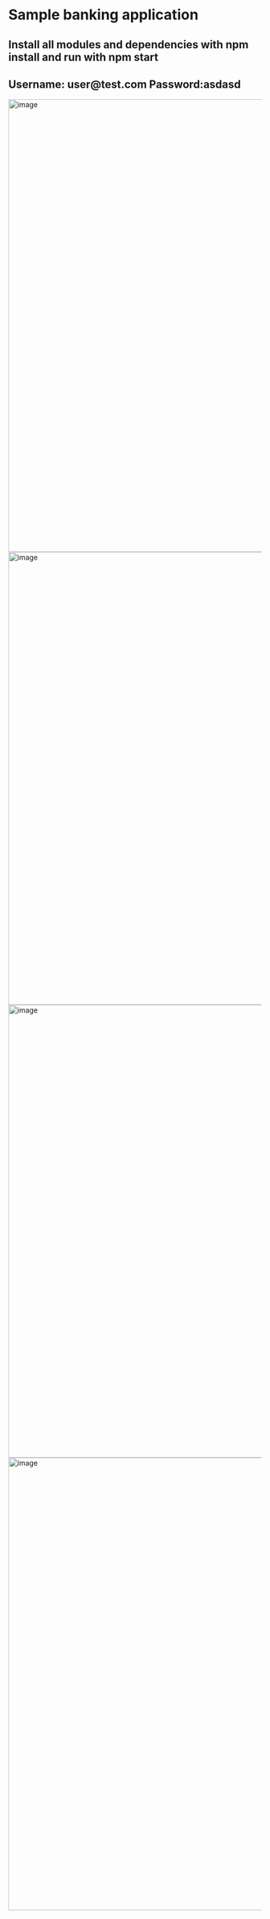 <h1>Sample banking application</h1>
<h2> Install all modules and dependencies with npm install and run with npm start </h2> 
<h2>Username: user@test.com Password:asdasd</h2>

<img src="https://i.ibb.co/fY4kPRn/Screenshot-2020-11-19-React-App.png" alt="image" width=900px border="0">
<img src="https://i.ibb.co/xfgxp3b/Screenshot-2020-11-19-React-App1.png" alt="image" width=900px border="0">
<img src="https://i.ibb.co/NxshSVZ/Screenshot-2020-11-19-React-App3.png" alt="image" width=900px border="0">
<img src="https://i.ibb.co/n7b0Lx3/Screenshot-2020-11-19-React-App4.png" alt="image" width=900px border="0">
